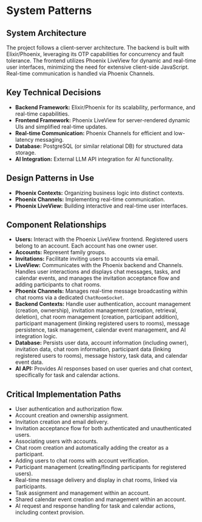 # System Patterns

## System Architecture

The project follows a client-server architecture. The backend is built with Elixir/Phoenix, leveraging its OTP capabilities for concurrency and fault tolerance. The frontend utilizes Phoenix LiveView for dynamic and real-time user interfaces, minimizing the need for extensive client-side JavaScript. Real-time communication is handled via Phoenix Channels.

## Key Technical Decisions

- **Backend Framework:** Elixir/Phoenix for its scalability, performance, and real-time capabilities.
- **Frontend Framework:** Phoenix LiveView for server-rendered dynamic UIs and simplified real-time updates.
- **Real-time Communication:** Phoenix Channels for efficient and low-latency messaging.
- **Database:** PostgreSQL (or similar relational DB) for structured data storage.
- **AI Integration:** External LLM API integration for AI functionality.

## Design Patterns in Use

- **Phoenix Contexts:** Organizing business logic into distinct contexts.
- **Phoenix Channels:** Implementing real-time communication.
- **Phoenix LiveView:** Building interactive and real-time user interfaces.

## Component Relationships

- **Users:** Interact with the Phoenix LiveView frontend. Registered users belong to an account. Each account has one owner user.
- **Accounts:** Represent family groups.
- **Invitations:** Facilitate inviting users to accounts via email.
- **LiveView:** Communicates with the Phoenix backend and Channels. Handles user interactions and displays chat messages, tasks, and calendar events, and manages the invitation acceptance flow and adding participants to chat rooms.
- **Phoenix Channels:** Manages real-time message broadcasting within chat rooms via a dedicated `ChatRoomSocket`.
- **Backend Contexts:** Handle user authentication, account management (creation, ownership), invitation management (creation, retrieval, deletion), chat room management (creation, participant addition), participant management (linking registered users to rooms), message persistence, task management, calendar event management, and AI integration logic.
- **Database:** Persists user data, account information (including owner), invitation data, chat room information, participant data (linking registered users to rooms), message history, task data, and calendar event data.
- **AI API:** Provides AI responses based on user queries and chat context, specifically for task and calendar actions.

## Critical Implementation Paths

- User authentication and authorization flow.
- Account creation and ownership assignment.
- Invitation creation and email delivery.
- Invitation acceptance flow for both authenticated and unauthenticated users.
- Associating users with accounts.
- Chat room creation and automatically adding the creator as a participant.
- Adding users to chat rooms with account verification.
- Participant management (creating/finding participants for registered users).
- Real-time message delivery and display in chat rooms, linked via participants.
- Task assignment and management within an account.
- Shared calendar event creation and management within an account.
- AI request and response handling for task and calendar actions, including context provision.
